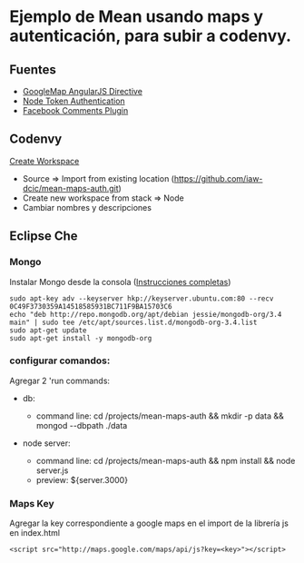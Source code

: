 # Ejemplo de Mean usando maps y autenticación, para subir a codenvy.

## Fuentes

- [GoogleMap AngularJS Directive](https://github.com/allenhwkim/angularjs-google-maps)
- [Node Token Authentication](https://github.com/scotch-io/node-token-authentication)
- [Facebook Comments Plugin](https://developers.facebook.com/docs/plugins/comments/)


## Codenvy

[Create Workspace](https://codenvy.io/dashboard/#/create-project)

- Source => Import from existing location (https://github.com/iaw-dcic/mean-maps-auth.git)
- Create new workspace from stack => Node
- Cambiar nombres y descripciones 

## Eclipse Che

### Mongo

Instalar Mongo desde la consola ([Instrucciones completas](https://docs.mongodb.com/manual/tutorial/install-mongodb-on-debian/#install-mongodb-community-edition))

```
sudo apt-key adv --keyserver hkp://keyserver.ubuntu.com:80 --recv 0C49F3730359A14518585931BC711F9BA15703C6
echo "deb http://repo.mongodb.org/apt/debian jessie/mongodb-org/3.4 main" | sudo tee /etc/apt/sources.list.d/mongodb-org-3.4.list
sudo apt-get update
sudo apt-get install -y mongodb-org
```


### configurar comandos:

Agregar 2 'run commands:

- db: 
  - command line: cd /projects/mean-maps-auth && mkdir -p data && mongod --dbpath ./data

- node server:
  - command line: cd /projects/mean-maps-auth && npm install && node server.js
  - preview: ${server.3000}

### Maps Key

Agregar la key correspondiente a google maps en el import de la librería js en index.html

`<script src="http://maps.google.com/maps/api/js?key=<key>"></script>`

